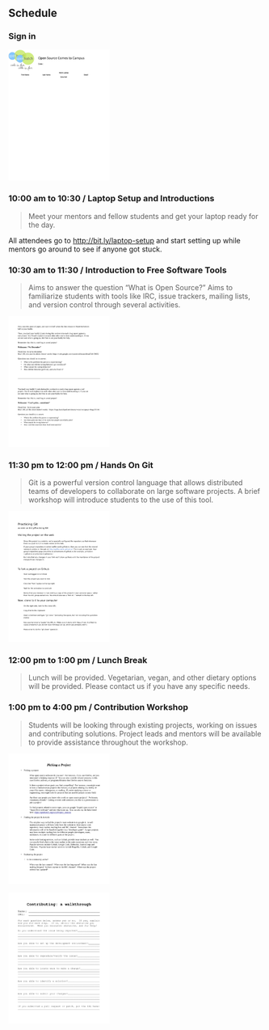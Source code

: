 ## Schedule

### Sign in

[<img src="img/sign_in_sheet.png" width="200px"/>](https://rawgit.com/openhatch/open-source-comes-to-campus/master/curriculum/handouts/sign_in_sheet.odt)


### 10:00 am to 10:30 / Laptop Setup and Introductions

> Meet your mentors and fellow students and get your laptop ready for the day.

All attendees go to <http://bit.ly/laptop-setup> and start setting up while
mentors go around to see if anyone got stuck.

### 10:30 am to 11:30 / Introduction to Free Software Tools

> Aims to answer the question “What is Open Source?” Aims to familiarize students
> with tools like IRC, issue trackers, mailing lists, and version control through
> several activities.

[<img src="img/communications_handout.png" width="200px"/>](https://rawgit.com/openhatch/open-source-comes-to-campus/master/curriculum/handouts/Communications_Handout.pdf)

### 11:30 pm to 12:00 pm / Hands On Git

> Git is a powerful version control language that allows distributed teams of
> developers to collaborate on large software projects. A brief workshop will
> introduce students to the use of this tool.

[<img src="img/practicing_git_student_handout.png" width="200px"/>](https://rawgit.com/openhatch/open-source-comes-to-campus/master/curriculum/handouts/Practicing_Git_Student_Handout.pdf)

### 12:00 pm to 1:00 pm / Lunch Break

> Lunch will be provided. Vegetarian, vegan, and other dietary options will be
> provided. Please contact us if you have any specific needs.

### 1:00 pm to 4:00 pm / Contribution Workshop

> Students will be looking through existing projects, working on issues and
> contributing solutions. Project leads and mentors will be available to provide
> assistance throughout the workshop.

[<img src="img/finding_projects_handout.png" width="200px"/>](https://rawgit.com/openhatch/open-source-comes-to-campus/master/curriculum/handouts/FindingProjects_Student_Handout.odt)

[<img src="img/walkthrough.png" width="200px">](https://rawgit.com/openhatch/open-source-comes-to-campus/master/curriculum/handouts/walkthrough.pdf)
